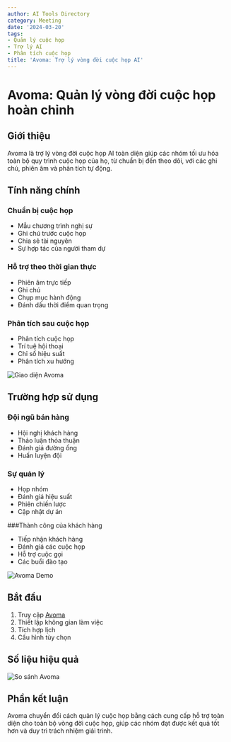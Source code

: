 ```yaml
---
author: AI Tools Directory
category: Meeting
date: '2024-03-20'
tags:
- Quản lý cuộc họp
- Trợ lý AI
- Phân tích cuộc họp
title: 'Avoma: Trợ lý vòng đời cuộc họp AI'
---
```


# Avoma: Quản lý vòng đời cuộc họp hoàn chỉnh

## Giới thiệu

Avoma là trợ lý vòng đời cuộc họp AI toàn diện giúp các nhóm tối ưu hóa toàn bộ quy trình cuộc họp của họ, từ chuẩn bị đến theo dõi, với các ghi chú, phiên âm và phân tích tự động.

## Tính năng chính

### Chuẩn bị cuộc họp
- Mẫu chương trình nghị sự
- Ghi chú trước cuộc họp
- Chia sẻ tài nguyên
- Sự hợp tác của người tham dự

### Hỗ trợ theo thời gian thực
- Phiên âm trực tiếp
- Ghi chú
- Chụp mục hành động
- Đánh dấu thời điểm quan trọng

### Phân tích sau cuộc họp
- Phân tích cuộc họp
- Trí tuệ hội thoại
- Chỉ số hiệu suất
- Phân tích xu hướng

![Giao diện Avoma](/imgs/avoma/interface.jpg)

## Trường hợp sử dụng

### Đội ngũ bán hàng
- Hội nghị khách hàng
- Thảo luận thỏa thuận
- Đánh giá đường ống
- Huấn luyện đội

### Sự quản lý
- Họp nhóm
- Đánh giá hiệu suất
- Phiên chiến lược
- Cập nhật dự án

###Thành công của khách hàng
- Tiếp nhận khách hàng
- Đánh giá các cuộc họp
- Hỗ trợ cuộc gọi
- Các buổi đào tạo

![Avoma Demo](/imgs/avoma/demo.jpg)

## Bắt đầu

1. Truy cập [Avoma](https://avoma.com)
2. Thiết lập không gian làm việc
3. Tích hợp lịch
4. Cấu hình tùy chọn

## Số liệu hiệu quả

![So sánh Avoma](/imgs/avoma/comparison.jpg)

## Phần kết luận

Avoma chuyển đổi cách quản lý cuộc họp bằng cách cung cấp hỗ trợ toàn diện cho toàn bộ vòng đời cuộc họp, giúp các nhóm đạt được kết quả tốt hơn và duy trì trách nhiệm giải trình.